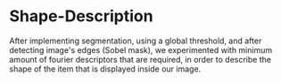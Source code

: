 # Shape-Description
After implementing segmentation, using a global threshold, and after detecting image's edges (Sobel mask), we experimented with minimum amount of fourier descriptors that are required, in order to describe the shape of the item that is displayed inside our image.
